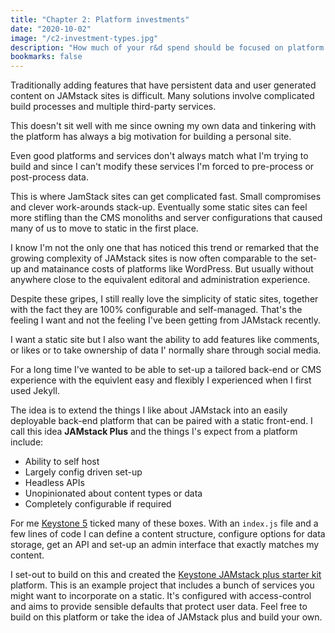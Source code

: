 ```yaml
---
title: "Chapter 2: Platform investments"
date: "2020-10-02"
image: "/c2-investment-types.jpg"
description: "How much of your r&d spend should be focused on platform work? It's more than you think and there's a good reason."
bookmarks: false
---
```


Traditionally adding features that have persistent data and user generated content on JAMstack sites is difficult. Many solutions involve complicated build processes and multiple third-party services.

This doesn't sit well with me since owning my own data and tinkering with the platform has always a big motivation for building a personal site.

Even good platforms and services don't always match what I'm trying to build and since I can't modify these services I'm forced to pre-process or post-process data.

This is where JamStack sites can get complicated fast. Small compromises and clever work-arounds stack-up. Eventually some static sites can feel more stifling than the CMS monoliths and server configurations that caused many of us to move to static in the first place.

I know I'm not the only one that has noticed this trend or remarked that the growing complexity of JAMstack sites is now often comparable to the set-up and matainance costs of platforms like WordPress. But usually without anywhere close to the equivalent editoral and administration experience.

Despite these gripes, I still really love the simplicity of static sites, together with the fact they are 100% configurable and self-managed. That's the feeling I want and not the feeling I've been getting from JAMstack recently.

I want a static site but I also want the ability to add features like comments, or likes or to take ownership of data I' normally share through social media.

For a long time I've wanted to be able to set-up a tailored back-end or CMS experience with the equivlent easy and flexibly I experienced when I first used Jekyll.

The idea is to extend the things I like about JAMstack into an easily deployable back-end platform that can be paired with a static front-end. I call this idea **JAMstack Plus** and the things I's expect from a platform include:

- Ability to self host
- Largely config driven set-up
- Headless APIs
- Unopinionated about content types or data
- Completely configurable if required

For me [Keystone 5](https://keystonejs.com/) ticked many of these boxes. With an `index.js` file and a few lines of code I can define a content structure, configure options for data storage, get an API and set-up an admin interface that exactly matches my content.

I set-out to build on this and created the [Keystone JAMstack plus starter kit](https://github.com/MadeByMike/keystone-jamstack-plus) platform. This is an example project that includes a bunch of services you might want to incorporate on a static. It's configured with access-control and aims to provide sensible defaults that protect user data. Feel free to build on this platform or take the idea of JAMstack plus and build your own.
